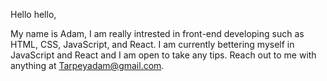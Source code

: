 Hello hello,

My name is Adam, I am really intrested in front-end developing such as HTML, CSS, JavaScript, and React.
I am currently bettering myself in JavaScript and React and I am open to take any tips.
Reach out to me with anything at Tarpeyadam@gmail.com.

